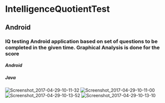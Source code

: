 # IntelligenceQuotientTest
## Android

### IQ testing Android application based on set of questions to be completed in the given time. Graphical Analysis is done for the score

##### Android
##### Java
![Screenshot_2017-04-29-10-11-32](https://user-images.githubusercontent.com/39130057/88824731-5a8a8e80-d1e4-11ea-83ba-916c5a27a5c1.png)
![Screenshot_2017-04-29-10-11-00](https://user-images.githubusercontent.com/39130057/88824816-71c97c00-d1e4-11ea-8b3e-ca54b0c1fc6e.png)
![Screenshot_2017-04-29-10-13-52](https://user-images.githubusercontent.com/39130057/88826188-113b3e80-d1e6-11ea-85f3-9b4ad90d158c.png)
![Screenshot_2017-04-29-10-13-10](https://user-images.githubusercontent.com/39130057/88826318-37f97500-d1e6-11ea-8a86-a3fdd4d23902.png)
